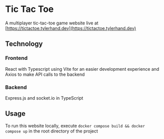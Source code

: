 # Tic Tac Toe
A multiplayer tic-tac-toe game website live at [https://tictactoe.tylerhand.dev](https://tictactoe.tylerhand.dev)
## Technology
### Frontend
React with Typescript using Vite for an easier development experience and Axios to make API calls to the backend
### Backend
Express.js and socket.io in TypeScript
## Usage
To run this website locally, execute `docker compose build && docker compose up` in the root directory of the project
